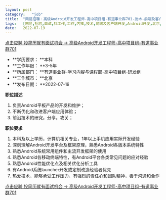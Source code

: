 ```yaml
---
layout:	post
category:	"job"
title:	"网易招聘：高级Android开发工程师-高中项目组-有道事业群701-技术-前端及客户端开发-Android开发-北京本科3-5年"
tags:	[网易,招聘,面试,找工作,工作,内推,技术,前端及客户端开发,Android开发,北京,本科,3-5年]
date:	2022-07-19
---
```


[点击应聘 投简历就有面试机会 -> 高级Android开发工程师-高中项目组-有道事业群701](http://mobile.bole.netease.com/bole/boleDetail?id=37454&employeeId=346f03c3cda5f04c&key=all)



- **学历要求： **本科
- **工作年限： **3-5年
- **所属部门： **有道事业群-学习内容与课程部-高中项目组-研发组
- **工作城市： **北京
- **发布日期： **2022-07-19



**职位描述**
1. 负责Android平板产品的开发和维护；
2. 不断优化和改进客户端应用体验；  
3. 前沿技术的研究，分享，攻关；  



**职位要求**
1. 本科及以上学历，计算机相关专业，1年以上手机应用实际开发经验
2. 深刻理解Android开发平台及框架原理，熟悉Android各版本系统特性
3. 熟悉Android系统常用组件和主流开发框架的使用
4. 熟悉Android各移动终端特性，有Android平台各类常见问题的应对经验
5. 熟悉Android性能优化点及相关优化分析工具
6. 有Android系统launcher开发或定制改造经验者优先
7. 热爱技术，能够承受工作压力，有强烈的责任心和团队精神，善于沟通和合作



[点击应聘 投简历就有面试机会 -> 高级Android开发工程师-高中项目组-有道事业群701](http://mobile.bole.netease.com/bole/boleDetail?id=37454&employeeId=346f03c3cda5f04c&key=all)